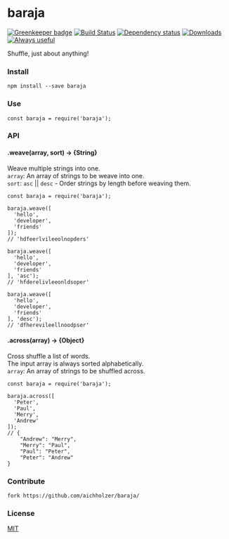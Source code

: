 # baraja

[![Greenkeeper badge](https://badges.greenkeeper.io/aichholzer/baraja.svg)](https://greenkeeper.io/)
[![Build Status](https://travis-ci.org/aichholzer/baraja.svg?branch=master)](https://travis-ci.org/aichholzer/baraja)
[![Dependency status](https://gemnasium.com/badges/github.com/aichholzer/baraja.svg)](https://gemnasium.com/github.com/aichholzer/baraja)
[![Downloads](https://img.shields.io/npm/dt/baraja.svg)](https://www.npmjs.com/package/baraja)
[![Always useful](https://img.shields.io/badge/always-useful-ff6400.svg)](https://github.com/aichholzer/baraja)

Shuffle, just about anything!


### Install
```
npm install --save baraja
```


### Use
```
const baraja = require('baraja');
```


### API

#### .weave(array, sort) -> {String}
Weave multiple strings into one.<br />
`array`: An array of strings to be weave into one.<br />
`sort`: `asc` || `desc` - Order strings by length before weaving them.

```
const baraja = require('baraja');

baraja.weave([
  'hello',
  'developer',
  'friends'
]);
// 'hdfeerlvileeolnopders'

baraja.weave([
  'hello',
  'developer',
  'friends'
], 'asc');
// 'hfderelivleeonldsoper'

baraja.weave([
  'hello',
  'developer',
  'friends'
], 'desc');
// 'dfherevileellnoodpser'
```

#### .across(array) -> {Object}
Cross shuffle a list of words.<br />
The input array is always sorted alphabetically.<br />
`array`: An array of strings to be shuffled across.

```
const baraja = require('baraja');

baraja.across([
  'Peter',
  'Paul',
  'Merry',
  'Andrew'
]);
// {
    "Andrew": "Merry",
    "Merry": "Paul",
    "Paul": "Peter",
    "Peter": "Andrew"
}
```


### Contribute
```
fork https://github.com/aichholzer/baraja/
```


### License

[MIT](https://github.com/aichholzer/baraja/blob/master/LICENSE)
